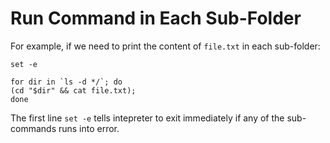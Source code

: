 # Run Command in Each Sub-Folder

For example, if we need to print the content of `file.txt` in each sub-folder:

  ```shell
set -e

for dir in `ls -d */`; do
  (cd "$dir" && cat file.txt);
done
  ```

The first line `set -e` tells intepreter to exit immediately if any of the sub-commands runs into error.
